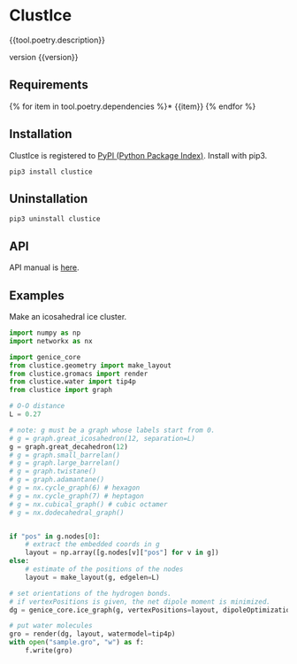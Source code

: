 # ClustIce

{{tool.poetry.description}}

version {{version}}

## Requirements

{% for item in tool.poetry.dependencies %}* {{item}}
{% endfor %}

## Installation

ClustIce is registered to [PyPI (Python Package Index)](https://pypi.python.org/pypi/GenIce).
Install with pip3.

    pip3 install clustice

## Uninstallation

    pip3 uninstall clustice

## API

API manual is [here]({{project.urls.manual}}).

## Examples

Make an icosahedral ice cluster.

```python
import numpy as np
import networkx as nx

import genice_core
from clustice.geometry import make_layout
from clustice.gromacs import render
from clustice.water import tip4p
from clustice import graph

# O-O distance
L = 0.27

# note: g must be a graph whose labels start from 0.
# g = graph.great_icosahedron(12, separation=L)
g = graph.great_decahedron(12)
# g = graph.small_barrelan()
# g = graph.large_barrelan()
# g = graph.twistane()
# g = graph.adamantane()
# g = nx.cycle_graph(6) # hexagon
# g = nx.cycle_graph(7) # heptagon
# g = nx.cubical_graph() # cubic octamer
# g = nx.dodecahedral_graph()


if "pos" in g.nodes[0]:
    # extract the embedded coords in g
    layout = np.array([g.nodes[v]["pos"] for v in g])
else:
    # estimate of the positions of the nodes
    layout = make_layout(g, edgelen=L)

# set orientations of the hydrogen bonds.
# if vertexPositions is given, the net dipole moment is minimized.
dg = genice_core.ice_graph(g, vertexPositions=layout, dipoleOptimizationCycles=100)

# put water molecules
gro = render(dg, layout, watermodel=tip4p)
with open("sample.gro", "w") as f:
    f.write(gro)
```
